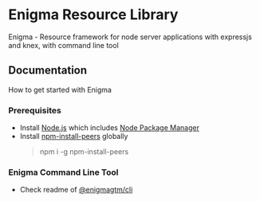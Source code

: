 # Enigma Resource Library
Enigma - Resource framework for node server applications with expressjs and knex, with command line tool

## Documentation

How to get started with Enigma

### Prerequisites

- Install [Node.js] which includes [Node Package Manager][npm]
- Install [npm-install-peers][peers] globally
    > npm i -g npm-install-peers

### Enigma Command Line Tool

- Check readme of [@enigmagtm/cli][cli]


[Node.js]: https://nodejs.org/
[npm]: https://www.npmjs.com/get-npm
[peers]: https://www.npmjs.com/package/npm-install-peers
[cli]: packages/cli/README.md